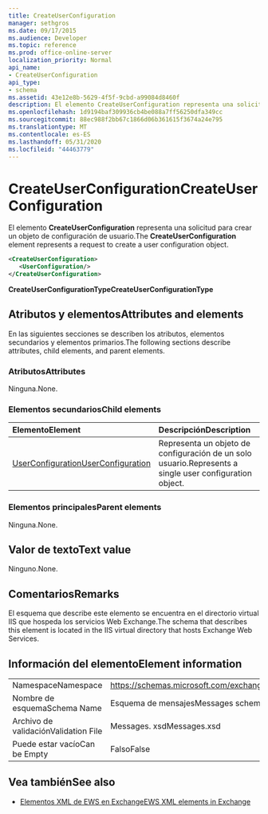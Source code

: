 ```yaml
---
title: CreateUserConfiguration
manager: sethgros
ms.date: 09/17/2015
ms.audience: Developer
ms.topic: reference
ms.prod: office-online-server
localization_priority: Normal
api_name:
- CreateUserConfiguration
api_type:
- schema
ms.assetid: 43e12e8b-5629-4f5f-9cbd-a99084d8460f
description: El elemento CreateUserConfiguration representa una solicitud para crear un objeto de configuración de usuario.
ms.openlocfilehash: 1d9194baf309936cb4be088a7ff56250dfa349cc
ms.sourcegitcommit: 88ec988f2bb67c1866d06b361615f3674a24e795
ms.translationtype: MT
ms.contentlocale: es-ES
ms.lasthandoff: 05/31/2020
ms.locfileid: "44463779"
---
```

# <a name="createuserconfiguration"></a><span data-ttu-id="f6aff-103">CreateUserConfiguration</span><span class="sxs-lookup"><span data-stu-id="f6aff-103">CreateUserConfiguration</span></span>

<span data-ttu-id="f6aff-104">El elemento **CreateUserConfiguration** representa una solicitud para crear un objeto de configuración de usuario.</span><span class="sxs-lookup"><span data-stu-id="f6aff-104">The **CreateUserConfiguration** element represents a request to create a user configuration object.</span></span> 
  
```xml
<CreateUserConfiguration>
   <UserConfiguration/>
</CreateUserConfiguration>
```

 <span data-ttu-id="f6aff-105">**CreateUserConfigurationType**</span><span class="sxs-lookup"><span data-stu-id="f6aff-105">**CreateUserConfigurationType**</span></span>
## <a name="attributes-and-elements"></a><span data-ttu-id="f6aff-106">Atributos y elementos</span><span class="sxs-lookup"><span data-stu-id="f6aff-106">Attributes and elements</span></span>

<span data-ttu-id="f6aff-107">En las siguientes secciones se describen los atributos, elementos secundarios y elementos primarios.</span><span class="sxs-lookup"><span data-stu-id="f6aff-107">The following sections describe attributes, child elements, and parent elements.</span></span>
  
### <a name="attributes"></a><span data-ttu-id="f6aff-108">Atributos</span><span class="sxs-lookup"><span data-stu-id="f6aff-108">Attributes</span></span>

<span data-ttu-id="f6aff-109">Ninguna.</span><span class="sxs-lookup"><span data-stu-id="f6aff-109">None.</span></span>
  
### <a name="child-elements"></a><span data-ttu-id="f6aff-110">Elementos secundarios</span><span class="sxs-lookup"><span data-stu-id="f6aff-110">Child elements</span></span>

|<span data-ttu-id="f6aff-111">**Elemento**</span><span class="sxs-lookup"><span data-stu-id="f6aff-111">**Element**</span></span>|<span data-ttu-id="f6aff-112">**Descripción**</span><span class="sxs-lookup"><span data-stu-id="f6aff-112">**Description**</span></span>|
|:-----|:-----|
|[<span data-ttu-id="f6aff-113">UserConfiguration</span><span class="sxs-lookup"><span data-stu-id="f6aff-113">UserConfiguration</span></span>](userconfiguration.md) <br/> |<span data-ttu-id="f6aff-114">Representa un objeto de configuración de un solo usuario.</span><span class="sxs-lookup"><span data-stu-id="f6aff-114">Represents a single user configuration object.</span></span>  <br/> |
   
### <a name="parent-elements"></a><span data-ttu-id="f6aff-115">Elementos principales</span><span class="sxs-lookup"><span data-stu-id="f6aff-115">Parent elements</span></span>

<span data-ttu-id="f6aff-116">Ninguna.</span><span class="sxs-lookup"><span data-stu-id="f6aff-116">None.</span></span>
  
## <a name="text-value"></a><span data-ttu-id="f6aff-117">Valor de texto</span><span class="sxs-lookup"><span data-stu-id="f6aff-117">Text value</span></span>

<span data-ttu-id="f6aff-118">Ninguno.</span><span class="sxs-lookup"><span data-stu-id="f6aff-118">None.</span></span>
  
## <a name="remarks"></a><span data-ttu-id="f6aff-119">Comentarios</span><span class="sxs-lookup"><span data-stu-id="f6aff-119">Remarks</span></span>

<span data-ttu-id="f6aff-120">El esquema que describe este elemento se encuentra en el directorio virtual IIS que hospeda los servicios Web Exchange.</span><span class="sxs-lookup"><span data-stu-id="f6aff-120">The schema that describes this element is located in the IIS virtual directory that hosts Exchange Web Services.</span></span>
  
## <a name="element-information"></a><span data-ttu-id="f6aff-121">Información del elemento</span><span class="sxs-lookup"><span data-stu-id="f6aff-121">Element information</span></span>

|||
|:-----|:-----|
|<span data-ttu-id="f6aff-122">Namespace</span><span class="sxs-lookup"><span data-stu-id="f6aff-122">Namespace</span></span>  <br/> |https://schemas.microsoft.com/exchange/services/2006/messages  <br/> |
|<span data-ttu-id="f6aff-123">Nombre de esquema</span><span class="sxs-lookup"><span data-stu-id="f6aff-123">Schema Name</span></span>  <br/> |<span data-ttu-id="f6aff-124">Esquema de mensajes</span><span class="sxs-lookup"><span data-stu-id="f6aff-124">Messages schema</span></span>  <br/> |
|<span data-ttu-id="f6aff-125">Archivo de validación</span><span class="sxs-lookup"><span data-stu-id="f6aff-125">Validation File</span></span>  <br/> |<span data-ttu-id="f6aff-126">Messages. xsd</span><span class="sxs-lookup"><span data-stu-id="f6aff-126">Messages.xsd</span></span>  <br/> |
|<span data-ttu-id="f6aff-127">Puede estar vacío</span><span class="sxs-lookup"><span data-stu-id="f6aff-127">Can be Empty</span></span>  <br/> |<span data-ttu-id="f6aff-128">Falso</span><span class="sxs-lookup"><span data-stu-id="f6aff-128">False</span></span>  <br/> |
   
## <a name="see-also"></a><span data-ttu-id="f6aff-129">Vea también</span><span class="sxs-lookup"><span data-stu-id="f6aff-129">See also</span></span>



- [<span data-ttu-id="f6aff-130">Elementos XML de EWS en Exchange</span><span class="sxs-lookup"><span data-stu-id="f6aff-130">EWS XML elements in Exchange</span></span>](ews-xml-elements-in-exchange.md)

